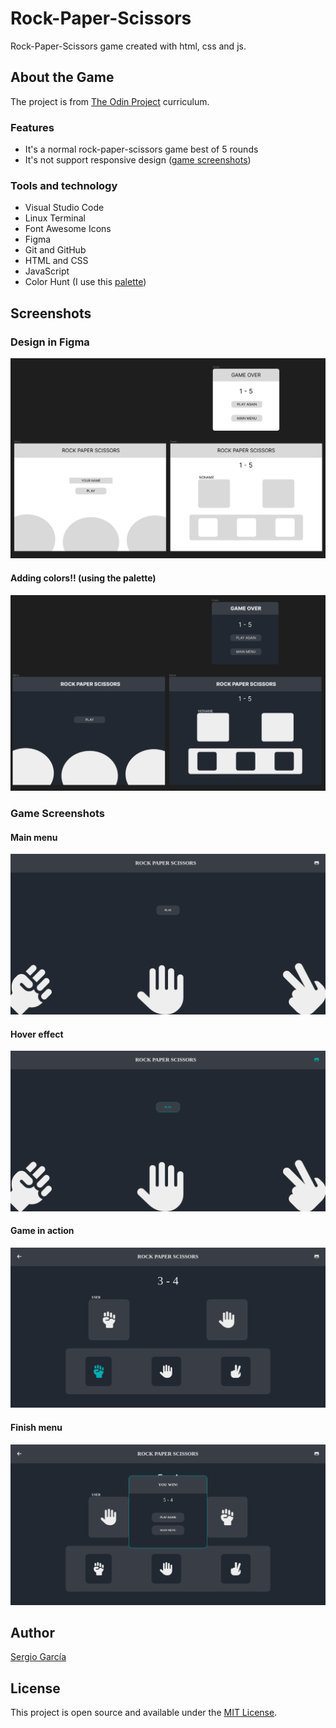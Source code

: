 # Rock-Paper-Scissors

Rock-Paper-Scissors game created with html, css and js.

## About the Game

The project is from [The Odin Project](https://www.theodinproject.com/lessons/foundations-rock-paper-scissors) curriculum.

### Features

- It's a normal rock-paper-scissors game best of 5 rounds
- It's not support responsive design ([game screenshots](#game-screenshots))

### Tools and technology

- Visual Studio Code
- Linux Terminal
- Font Awesome Icons
- Figma
- Git and GitHub
- HTML and CSS
- JavaScript
- Color Hunt (I use this [palette](https://colorhunt.co/palette/222831393e4600adb5eeeeee))

## Screenshots

### Design in Figma

![first design in figma](./images/first-design.png)

#### Adding colors!! (using the palette)

![improve design in figma](./images/improve-design.png)

<a name="game-screenshots"></a>

### Game Screenshots

#### Main menu

![main menu](./images/main-menu.png)

#### Hover effect

![main menu with hover](./images/main-menu-hover.png)

#### Game in action

![game](./images/game.png)

#### Finish menu

![finish game](./images/finish-game.png)

## Author

[Sergio García](https://github.com/sergiogarciiam)

## License

This project is open source and available under the [MIT License](./LICENSE).
